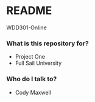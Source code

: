 # README #

WDD301-Online

### What is this repository for? ###

* Project One
* Full Sail University

### Who do I talk to? ###

* Cody Maxwell